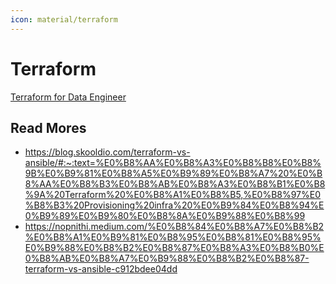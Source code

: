 ```yaml
---
icon: material/terraform
---
```


# Terraform

[Terraform for Data Engineer](https://ai.plainenglish.io/terraform-for-data-engineers-d43af53835d2)

## Read Mores

- https://blog.skooldio.com/terraform-vs-ansible/#:~:text=%E0%B8%AA%E0%B8%A3%E0%B8%B8%E0%B8%9B%E0%B9%81%E0%B8%A5%E0%B9%89%E0%B8%A7%20%E0%B8%AA%E0%B8%B3%E0%B8%AB%E0%B8%A3%E0%B8%B1%E0%B8%9A%20Terraform%20%E0%B8%A1%E0%B8%B5,%E0%B8%97%E0%B8%B3%20Provisioning%20infra%20%E0%B9%84%E0%B8%94%E0%B9%89%E0%B9%80%E0%B8%8A%E0%B9%88%E0%B8%99
- https://nopnithi.medium.com/%E0%B8%84%E0%B8%A7%E0%B8%B2%E0%B8%A1%E0%B9%81%E0%B8%95%E0%B8%81%E0%B8%95%E0%B9%88%E0%B8%B2%E0%B8%87%E0%B8%A3%E0%B8%B0%E0%B8%AB%E0%B8%A7%E0%B9%88%E0%B8%B2%E0%B8%87-terraform-vs-ansible-c912bdee04dd

